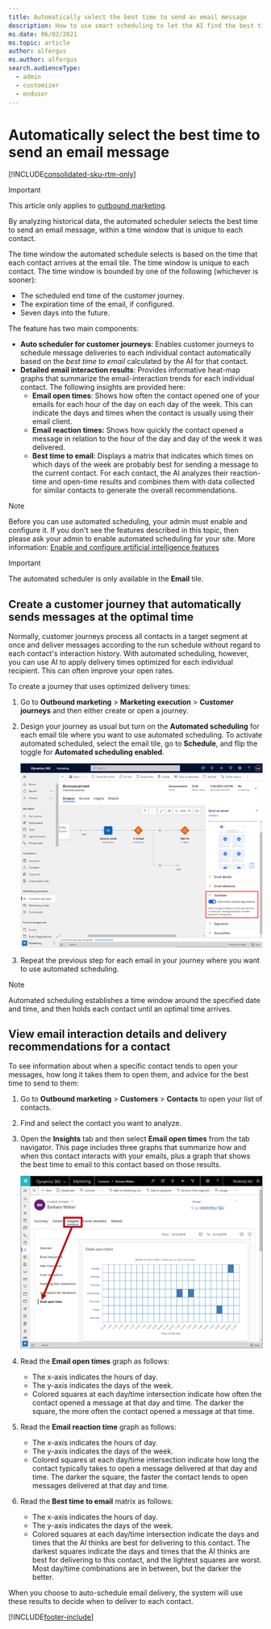 ```yaml
---
title: Automatically select the best time to send an email message
description: How to use smart scheduling to let the AI find the best times and days to deliver email messages to each contact in Dynamics 365 Customer Insights - Journeys.
ms.date: 06/02/2021
ms.topic: article
author: alfergus
ms.author: alfergus
search.audienceType: 
  - admin
  - customizer
  - enduser
---
```


# Automatically select the best time to send an email message

[!INCLUDE[consolidated-sku-rtm-only](../includes/consolidated-sku-rtm-only.md)]

> [!IMPORTANT]
> This article only applies to [outbound marketing](/dynamics365/marketing/user-guide).

By analyzing historical data, the automated scheduler selects the best time to send an email message, within a time window that is unique to each contact.

The time window the automated schedule selects is based on the time that each contact arrives at the email tile. The time window is unique to each contact. The time window is bounded by one of the following (whichever is sooner):

- The scheduled end time of the customer journey.
- The expiration time of the email, if configured.
- Seven days into the future.

The feature has two main components:

- **Auto scheduler for customer journeys**: Enables customer journeys to schedule message deliveries to each individual contact automatically based on the _best time to email_ calculated by the AI for that contact.
- **Detailed email interaction results**: Provides informative heat-map graphs that summarize the email-interaction trends for each individual contact. The following insights are provided here:
  - **Email open times**: Shows how often the contact opened one of your emails for each hour of the day on each day of the week. This can indicate the days and times when the contact is usually using their email client.
  - **Email reaction times:** Shows how quickly the contact opened a message in relation to the hour of the day and day of the week it was delivered.
  - **Best time to email**: Displays a matrix that indicates which times on which days of the week are probably best for sending a message to the current contact. For each contact, the AI analyzes their reaction-time and open-time results and combines them with data collected for similar contacts to generate the overall recommendations.

> [!NOTE]
> Before you can use automated scheduling, your admin must enable and configure it. If you don't see the features described in this topic, then please ask your admin to enable automated scheduling for your site. More information: [Enable and configure artificial intelligence features](admin-machine-learning.md)

> [!IMPORTANT]
> The automated scheduler is only available in the **Email** tile.

## Create a customer journey that automatically sends messages at the optimal time

Normally, customer journeys process all contacts in a target segment at once and deliver messages according to the run schedule without regard to each contact's interaction history. With automated scheduling, however, you can use AI to apply delivery times optimized for each individual recipient. This can often improve your open rates.

To create a journey that uses optimized delivery times:

1. Go to **Outbound marketing** > **Marketing execution** > **Customer journeys** and then either create or open a journey.

1. Design your journey as usual but turn on the **Automated scheduling** for each email tile where you want to use automated scheduling. To activate automated scheduled, select the email tile, go to **Schedule**, and flip the toggle for **Automated scheduling enabled**.

    ![Activate automated scheduling.](media/automated-scheduler-activate2.png "Activate automated scheduling")
        
1. Repeat the previous step for each email in your journey where you want to use automated scheduling.

> [!NOTE]
> Automated scheduling establishes a time window around the specified date and time, and then holds each contact until an optimal time arrives.

## View email interaction details and delivery recommendations for a contact

To see information about when a specific contact tends to open your messages, how long it takes them to open them, and advice for the best time to send to them:

1. Go to **Outbound marketing** > **Customers** > **Contacts** to open your list of contacts.
1. Find and select the contact you want to analyze.

1. Open the **Insights** tab and then select **Email open times** from the tab navigator. This page includes three graphs that summarize how and when this contact interacts with your emails, plus a graph that shows the best time to email to this contact based on those results.

    ![Enter the keyword name.](media/automated-scheduler-insights.png "Enter the keyword name")

1. Read the **Email open times** graph as follows:

    - The x-axis indicates the hours of day.
    - The y-axis indicates the days of the week.
    - Colored squares at each day/time intersection indicate how often the contact opened a message at that day and time. The darker the square, the more often the contact opened a message at that time.

1. Read the **Email reaction time** graph as follows:

    - The x-axis indicates the hours of day.
    - The y-axis indicates the days of the week.
    - Colored squares at each day/time intersection indicate how long the contact typically takes to open a message delivered at that day and time. The darker the square, the faster the contact tends to open messages delivered at that day and time.

1. Read the **Best time to email** matrix as follows:

      - The x-axis indicates the hours of day.
      - The y-axis indicates the days of the week.
      - Colored squares at each day/time intersection indicate the days and times that the AI thinks are best for delivering to this contact. The darkest squares indicate the days and times that the AI thinks are best for delivering to this contact, and the lightest squares are worst. Most day/time combinations are in between, but the darker the better.

When you choose to auto-schedule email delivery, the system will use these results to decide when to deliver to each contact.

[!INCLUDE[footer-include](../includes/footer-banner.md)]

